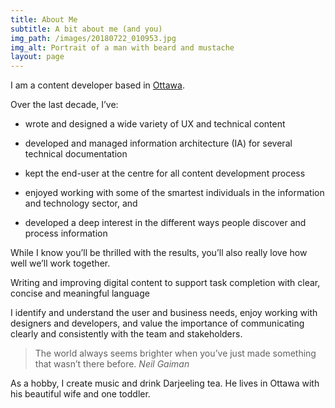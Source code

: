 ```yaml
---
title: About Me
subtitle: A bit about me (and you)
img_path: /images/20180722_010953.jpg
img_alt: Portrait of a man with beard and mustache
layout: page
---
```

I am a content developer based in [Ottawa](https://theplanetd.com/things-to-do-in-ottawa/).

Over the last decade, I’ve:

*   wrote and designed a wide variety of UX and technical content

*   developed and managed information architecture (IA) for several technical documentation

*   kept the end-user at the centre for all content development process

*   enjoyed working with some of the smartest individuals in the information and technology sector, and

*   developed a deep interest in the different ways people discover and process information

While I know you’ll be thrilled with the results, you’ll also really love how well we’ll work together.

Writing and improving digital content to support task completion with clear, concise and meaningful language

I identify and understand the user and business needs, enjoy working with designers and developers, and value the importance of communicating clearly and consistently with the team and stakeholders.

> The world always seems brighter when you’ve just made something that wasn’t there before. <cite>Neil Gaiman</cite>

As a hobby, I create music and drink Darjeeling tea.  He lives in Ottawa with his beautiful wife and one toddler.
